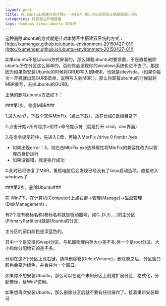 ```yaml
---
layout: post
title: 在ubuntu上搭建开发环境2---Win7、Ubuntu双系统正确删除Ubuntu
categories: 好资源之环境搭建
tags: windows linux ubuntu 双系统
---
```



这种删除ubuntu的方式就是针对本博客中搭建双系统的方式：[http://xumenger.github.io/ubuntu-environment-20150427-01/](http://xumenger.github.io/ubuntu-environment-20150427-01/)

如果ubuntu不是以wubi方式安装的，那么卸载ubuntu时要慎重，不是直接删除ubuntu所在分区这么简单的，否则你会发现你的windows系统也进不去了。那是因为如果你安装Ubuntu的时候将GRUB写入到MBR，也就是/dev/sda，(如果你每次一开机就出现GURB菜单，说明写入到MBR )。那么你卸载ubuntu的时候就将MBR重写，去掉ubuntu的GURB。

正确的删除ubuntu方法如下：

###第1步，修复MBR###

1.进入win7，下载个软件MbrFix（[点此下载](../download/20150427/MbrFix.zip)），放在比如C盘根目录下

2.点击开始>所有程序>附件>命令提示符（就是打开 cmd，dos界面）

3.在命令提示符中，先进入C盘，再输入MbrFix /drive 0 fixmbr /yes

* 如果出现error：5，则右击MbrFix.exe选择属性将MbrFix的兼容性改为以管理员身份运行
* 如果没报错，就是执行成功

4.此时已经修复了MBR，重启电脑后会发现已经没有了linux启动选项，直接进入windows了

###第2步，删除Ubuntu###

在 Win7下，在计算机(Computer)上点右键->管理(Manage)->磁盘管理(DiskManagement)：

有2个没有卷标名称(卷标名称就是驱动器号，如C:,D:,E:,…)的主分区(PrimaryPartition)就是Ubuntu的分区，

主分区的窗口颜色是深蓝色的。

其中一个是交换(Swap)分区，与机器物理内存大小差不多;另一个是root分区，大小和你分配给它的差不多。

分别在这2个分区上点右键，选择删除卷(DeleteVolume)，删除卷之后，分区窗口颜色会变为绿色，并合并为一个窗口。

如果你不想安装Ubuntu，那么可以在这个未知分区上创建扩展分区，格式化，分配卷标，给Win7使用。

如果想再次安装Ubuntu，那么删除分区后就不要有任何操作了。接着重新安装即可
